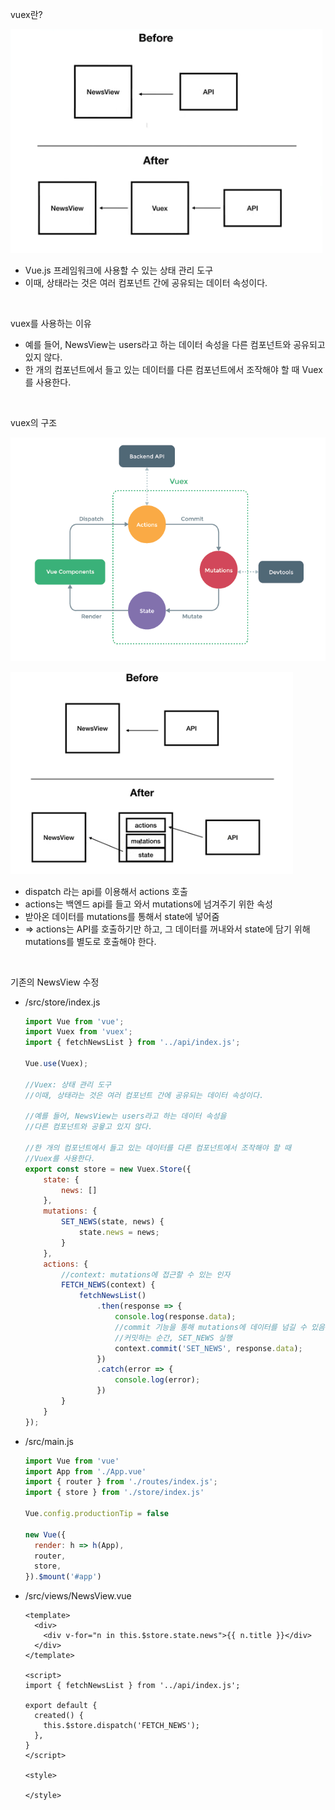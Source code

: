 vuex란?

![store](./images.assets/store.png)

- Vue.js 프레임워크에 사용할 수 있는 상태 관리 도구
- 이때, 상태라는 것은 여러 컴포넌트 간에 공유되는 데이터 속성이다.

<br>

vuex를 사용하는 이유

- 예를 들어, NewsView는 users라고 하는 데이터 속성을 다른 컴포넌트와 공유되고 있지 않다.
- 한 개의 컴포넌트에서 들고 있는 데이터를 다른 컴포넌트에서 조작해야 할 때 Vuex를 사용한다.

<br>

vuex의 구조

![store2](./images.assets/store2.png)

![store3](./images.assets/store3.png)

- dispatch 라는 api를 이용해서 actions 호출
- actions는 백엔드 api를 들고 와서 mutations에 넘겨주기 위한 속성
- 받아온 데이터를 mutations를 통해서 state에 넣어줌
- => actions는 API를 호출하기만 하고, 그 데이터를 꺼내와서 state에 담기 위해 mutations를 별도로 호출해야 한다.

<br>

기존의 NewsView 수정

- /src/store/index.js

  ```javascript
  import Vue from 'vue';
  import Vuex from 'vuex';
  import { fetchNewsList } from '../api/index.js';
  
  Vue.use(Vuex);
  
  //Vuex: 상태 관리 도구
  //이때, 상태라는 것은 여러 컴포넌트 간에 공유되는 데이터 속성이다.
  
  //예를 들어, NewsView는 users라고 하는 데이터 속성을
  //다른 컴포넌트와 공윻고 있지 않다.
  
  //한 개의 컴포넌트에서 들고 있는 데이터를 다른 컴포넌트에서 조작해야 할 때
  //Vuex를 사용한다.
  export const store = new Vuex.Store({
      state: {
          news: []
      },
      mutations: {
          SET_NEWS(state, news) {
              state.news = news;
          }
      },
      actions: {
          //context: mutations에 접근할 수 있는 인자
          FETCH_NEWS(context) {
              fetchNewsList()
                  .then(response => {
                      console.log(response.data);
                      //commit 기능을 통해 mutations에 데이터를 넘길 수 있음
                      //커밋하는 순간, SET_NEWS 실행
                      context.commit('SET_NEWS', response.data);
                  })
                  .catch(error => {
                      console.log(error);
                  })
          }
      }
  });
  ```

- /src/main.js

  ```javascript
  import Vue from 'vue'
  import App from './App.vue'
  import { router } from './routes/index.js';
  import { store } from './store/index.js'
  
  Vue.config.productionTip = false
  
  new Vue({
    render: h => h(App),
    router,
    store,
  }).$mount('#app')
  ```

- /src/views/NewsView.vue

  ```vue
  <template>
    <div>
      <div v-for="n in this.$store.state.news">{{ n.title }}</div>
    </div>
  </template>
  
  <script>
  import { fetchNewsList } from '../api/index.js';
  
  export default {
    created() {
      this.$store.dispatch('FETCH_NEWS');
    },
  }
  </script>
  
  <style>
  
  </style>
  ```